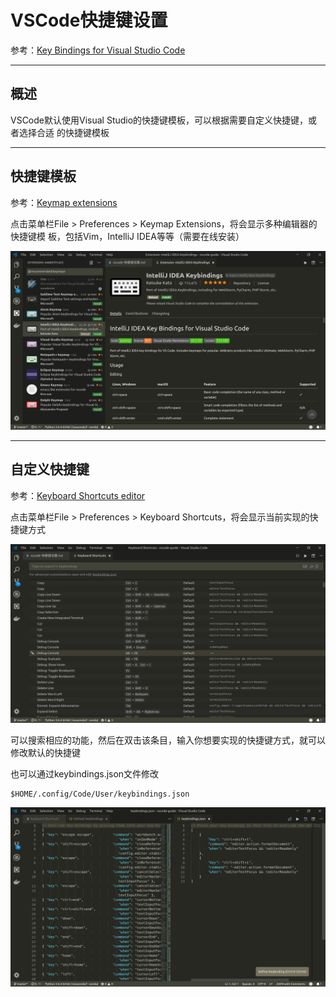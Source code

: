 # VSCode快捷键设置

参考：[Key Bindings for Visual Studio Code](https://code.visualstudio.com/docs/getstarted/keybindings)

---

## 概述

VSCode默认使用Visual Studio的快捷键模板，可以根据需要自定义快捷键，或者选择合适
的快捷键模板

---

## 快捷键模板

参考：[Keymap extensions](https://code.visualstudio.com/docs/getstarted/keybindings#_keymap-extensions)

点击菜单栏File > Preferences > Keymap Extensions，将会显示多种编辑器的快捷键模
板，包括Vim，IntelliJ IDEA等等（需要在线安装）

![](./imgs/keymaps.png)

---

## 自定义快捷键

参考：[Keyboard Shortcuts editor](https://code.visualstudio.com/docs/getstarted/keybindings#_keyboard-shortcuts-editor)

点击菜单栏File > Preferences > Keyboard Shortcuts，将会显示当前实现的快捷键方式

![](./imgs/shortcuts.png)

可以搜索相应的功能，然后在双击该条目，输入你想要实现的快捷键方式，就可以修改默认的快捷键

也可以通过keybindings.json文件修改

    $HOME/.config/Code/User/keybindings.json

![](./imgs/keybindings.png)